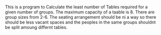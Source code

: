 This is a program to Calculate the least number of Tables required for a given number of groups. The maximum capacity of a taable is 8. There are group sizes from 2-6. The seating arrangement should be ni a way so there should be less vacant spaces and the peoples in the same groups shouldnt be split amoung differnt tables.